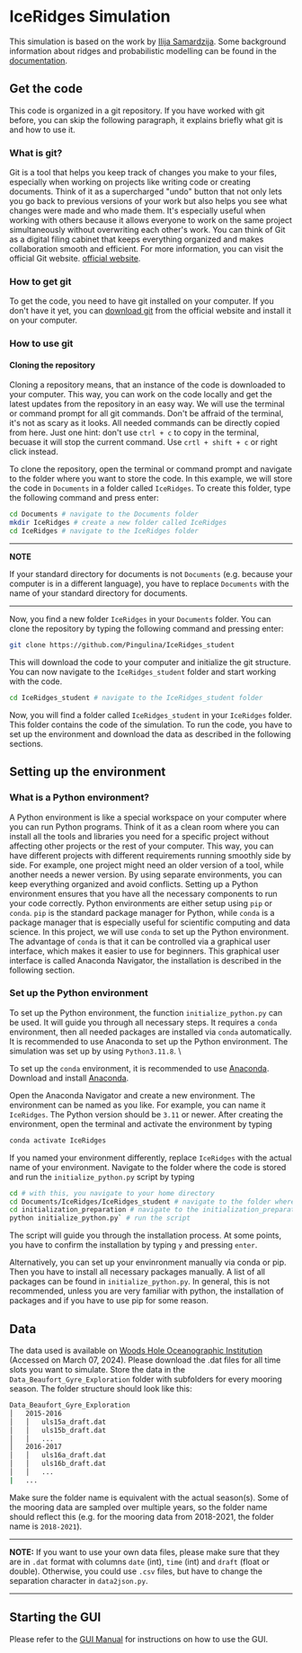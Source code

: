 # IceRidges Simulation

This simulation is based on the work by [Ilija Samardzija](https://github.com/ilijasam/IceRidges). Some background information about ridges and probabilistic modelling can be found in the [documentation](manual.pdf).

## Get the code
This code is organized in a git repository. If you have worked with git before, you can skip the following paragraph, it explains briefly what git is and how to use it.

### What is git?
Git is a tool that helps you keep track of changes you make to your files, especially when working on projects like writing code or creating documents. Think of it as a supercharged "undo" button that not only lets you go back to previous versions of your work but also helps you see what changes were made and who made them. It's especially useful when working with others because it allows everyone to work on the same project simultaneously without overwriting each other's work. You can think of Git as a digital filing cabinet that keeps everything organized and makes collaboration smooth and efficient. For more information, you can visit the official Git website. [official website](https://git-scm.com/).

### How to get git
To get the code, you need to have git installed on your computer. If you don't have it yet, you can [download git](https://git-scm.com/downloads) from the official website and install it on your computer. 

### How to use git
#### Cloning the repository
Cloning a repository means, that an instance of the code is downloaded to your computer. This way, you can work on the code locally and get the latest updates from the repository in an easy way.
We will use the terminal or command prompt for all git commands. Don't be affraid of the terminal, it's not as scary as it looks. All needed commands can be directly copied from here. Just one hint: don't use `ctrl + c` to copy in the terminal, becuase it will stop the current command. Use `crtl + shift + c` or right click instead.

To clone the repository, open the terminal or command prompt and navigate to the folder where you want to store the code. In this example, we will store the code in `Documents` in a folder called `IceRidges`. To create this folder, type the following command and press enter:

```bash
cd Documents # navigate to the Documents folder
mkdir IceRidges # create a new folder called IceRidges
cd IceRidges # navigate to the IceRidges folder
```

---
**NOTE**

If your standard directory for documents is not `Documents` (e.g. because your computer is in a different language), you have to replace `Documents` with the name of your standard directory for documents.

---

Now, you find a new folder `IceRidges` in your `Documents` folder. You can clone the repository by typing the following command and pressing enter:

```bash
git clone https://github.com/Pingulina/IceRidges_student
```

This will download the code to your computer and initialize the git structure. You can now navigate to the `IceRidges_student` folder and start working with the code.

```bash	
cd IceRidges_student # navigate to the IceRidges_student folder
```

Now, you will find a folder called `IceRidges_student` in your `IceRidges` folder. This folder contains the code of the simulation. To run the code, you have to set up the environment and download the data as described in the following sections.


## Setting up the environment
### What is a Python environment?
A Python environment is like a special workspace on your computer where you can run Python programs. Think of it as a clean room where you can install all the tools and libraries you need for a specific project without affecting other projects or the rest of your computer. This way, you can have different projects with different requirements running smoothly side by side. For example, one project might need an older version of a tool, while another needs a newer version. By using separate environments, you can keep everything organized and avoid conflicts. Setting up a Python environment ensures that you have all the necessary components to run your code correctly.
Python environments are either setup using `pip` or `conda`. `pip` is the standard package manager for Python, while `conda` is a package manager that is especially useful for scientific computing and data science. In this project, we will use `conda` to set up the Python environment. The advantage of `conda` is that it can be controlled via a graphical user interface, which makes it easier to use for beginners. This graphical user interface is called Anaconda Navigator, the installation is described in the following section.

### Set up the Python environment
To set up the Python environment, the function `initialize_python.py` can be used. It will guide you through all necessary steps.
It requires a `conda` environment, then all needed packages are installed via `conda` automatically. It is recommended to use Anaconda to set up the Python environment. The simulation was set up by using `Python3.11.8`. \

To set up the `conda` environment, it is recommended to use [Anaconda](https://www.anaconda.com/download). Download and install [Anaconda](https://www.anaconda.com/download). 

Open the Anaconda Navigator and create a new environment. The environment can be named as you like. For example, you can name it `IceRidges`. The Python version should be `3.11` or newer. After creating the environment, open the terminal and activate the environment by typing 
```bash
conda activate IceRidges
``` 
If you named your environment differently, replace `IceRidges` with the actual name of your environment. Navigate to the folder where the code is stored and run the `initialize_python.py` script by typing 
```bash
cd # with this, you navigate to your home directory
cd Documents/IceRidges/IceRidges_student # navigate to the folder where the code is stored
cd initialization_preparation # navigate to the initialization_preparation folder, we need to run a script from here
python initialize_python.py` # run the script
```
The script will guide you through the installation process. At some points, you have to confirm the installation by typing `y` and pressing `enter`.


Alternatively, you can set up your envinronment manually via conda or pip. Then you have to install all necessary packages manually. A list of all packages can be found in `initialize_python.py`. In general, this is not recommended, unless you are very familiar with python, the installation of packages and if you have to use pip for some reason.



## Data
The data used is available on [Woods Hole Oceanographic Institution](https://www2.whoi.edu/site/beaufortgyre/data/mooring-data/) (Accessed on March 07, 2024). Please download the .dat files for all time slots you want to simulate. 
Store the data in the `Data_Beaufort_Gyre_Exploration` folder with subfolders for every mooring season. The folder structure should look like this:

```bash
Data_Beaufort_Gyre_Exploration
│   2015-2016
│   │   uls15a_draft.dat
│   │   uls15b_draft.dat
│   │   ...
│   2016-2017
│   │   uls16a_draft.dat
│   │   uls16b_draft.dat
│   │   ...
|   ...
```
Make sure the folder name is equivalent with the actual season(s). Some of the mooring data are sampled over multiple years, so the folder name should reflect this (e.g. for the mooring data from 2018-2021, the folder name is `2018-2021`).

---
**NOTE:**
If you want to use your own data files, please make sure that they are in `.dat` format with columns `date` (int), `time` (int) and `draft` (float or double). Otherwise, you could use `.csv` files, but have to change the separation character in `data2json.py`.

---


## Starting the GUI
Please refer to the [GUI Manual](GUI_dash_plotly/README.md) for instructions on how to use the GUI.
